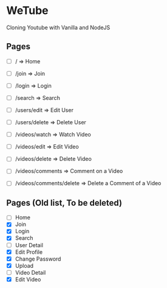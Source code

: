 # WeTube

Cloning Youtube with Vanilla and NodeJS

## Pages

- [ ] / => Home
- [ ] /join => Join
- [ ] /login => Login
- [ ] /search => Search

- [ ] /users/edit => Edit User
- [ ] /users/delete => Delete User

- [ ] /videos/watch => Watch Video
- [ ] /videos/edit => Edit Video
- [ ] /videos/delete => Delete Video
- [ ] /videos/comments => Comment on a Video
- [ ] /videos/comments/delete => Delete a Comment of a Video

## Pages (Old list, To be deleted)

- [ ] Home
- [x] Join
- [x] Login
- [x] Search
- [ ] User Detail
- [x] Edit Profile
- [x] Change Password
- [x] Upload
- [ ] Video Detail
- [x] Edit Video

